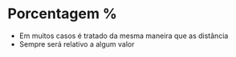 # Porcentagem %

* Em muitos casos é tratado da mesma maneira que as distância <length>
* Sempre será relativo a algum valor